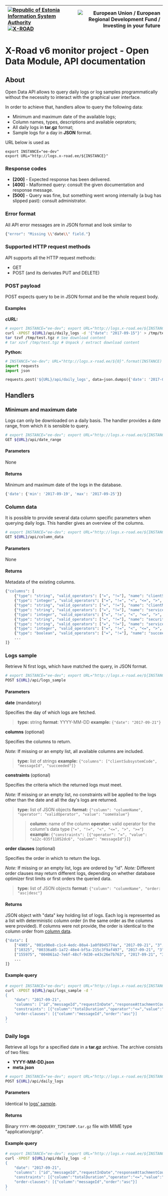 
| [![Republic of Estonia Information System Authority](../../img/ria_100_en.png)](https://www.ria.ee/en/) [![X-ROAD](../../img/xroad_100_en.png)](https://www.ria.ee/en/x-road.html) | ![European Union / European Regional Development Fund / Investing in your future](../../img/eu_rdf_100_en.png "Documents that are tagged with EU/SF logos must keep the logos until 1.11.2022. If it has not stated otherwise in the documentation. If new documentation is created  using EU/SF resources the logos must be tagged appropriately so that the deadline for logos could be found.") |
| :-------------------------------------------------- | -------------------------: |

# X-Road v6 monitor project - Open Data Module, API documentation

## About

Open Data API allows to query daily logs or log samples programmatically without the necessity to interact with the graphical user interface.

In order to achieve that, handlers allow to query the following data:

* Minimum and maximum date of the available logs;
* Column names, types, descriptions and available oeprators;
* All daily logs in **tar.gz** format;
* Sample logs for a day in **JSON** format.

URL below is used as 

```
export INSTANCE="ee-dev"
export URL="http://logs.x-road.ee/${INSTANCE}"
```

### Response codes

* **[200]** - Expected response has been delivered.
* **[400]** - Malformed query: consult the given documentation and 	response message.
* **[500]** - Query was fine, but something went wrong internally (a bug has slipped past): consult administrator.

### Error format

All API error messages are in JSON format and look similar to

```bash
{"error": "Missing \\"date\\" field."}
```

### Supported HTTP request methods

API supports all the HTTP request methods:

* GET
* POST (and its derivates PUT and DELETE)

### POST payload

POST expects query to be in JSON format and be the whole request body. 

#### Examples

**cURL:**

```bash
# export INSTANCE="ee-dev"; export URL="http://logs.x-road.ee/${INSTANCE}"
curl -XPOST ${URL}/api/daily_logs -d '{"date": "2017-09-15"}' > /tmp/test.tgz
tar tzvf /tmp/test.tgz # See download content
# tar xzvf /tmp/test.tgz # Unpack / extract download content
```

**Python:**

```python
# INSTANCE="ee-dev"; URL="http://logs.x-road.ee/${0}".format(INSTANCE)
import requests
import json

requests.post('${URL}/api/daily_logs', data=json.dumps({'date': '2017-09-15'}))
```


## Handlers

### Minimum and maximum date

Logs can only be downloaded on a daily basis. The handler provides a date range, from which it is sensible to query.

```bash
# export INSTANCE="ee-dev"; export URL="http://logs.x-road.ee/${INSTANCE}"
GET ${URL}/api/date_range
```

#### Parameters

None

#### Returns

Minimum and maximum date of the logs in the database.

```bash
{'date': {'min': '2017-09-19', 'max': '2017-09-25'}}
```

### Column data

It is possible to provide several data column specific parameters when querying daily logs. This handler gives an overview of the columns.

```bash
# export INSTANCE="ee-dev"; export URL="http://logs.x-road.ee/${INSTANCE}"
GET ${URL}/api/column_data
```

#### Parameters

None

#### Returns


Metadata of the existing columns.

```bash
{"columns": [
    {"type": "string", "valid_operators": ["=", "!="], "name": "clientSubsystemCode", "description": "Subsystem code of the X-Road member (client)"},
    {"type": "integer", "valid_operators": ["=", "!=", "<", "<=", ">", ">="], "name": "responseAttachmentCount", "description": "Number of attachments of the response"},
    {"type": "string", "valid_operators": ["=", "!="], "name": "clientMemberCode", "description": "Member code of the X-Road member (client)"},
    {"type": "string", "valid_operators": ["=", "!="], "name": "serviceMemberClass", "description": "Member class of the X-Road member (service provider)"},
    {"type": "integer", "valid_operators": ["=", "!=", "<", "<=", ">", ">="], "name": "id", "description": "Unique identifier of the record"}, 
    {"type": "string", "valid_operators": ["=", "!="], "name": "securityServerType", "description": "Type of the security server"}, 
    {"type": "string", "valid_operators": ["=", "!="], "name": "serviceMemberCode", "description": "Member code of the X-Road member (service provider)"},
    {"type": "integer", "valid_operators": ["=", "!=", "<", "<=", ">", ">="], "name": "responseSoapSize", "description": "Size of the response (bytes)"},
    {"type": "boolean", "valid_operators": ["=", "!="], "name": "succeeded", "description": "True, if request mediation succeeded, false otherwise."},
    ...
]}
```

### Logs sample

Retrieve N first logs, which have matched the query, in JSON format.

```bash
# export INSTANCE="ee-dev"; export URL="http://logs.x-road.ee/${INSTANCE}"
POST ${URL}/api/logs_sample
```

#### Parameters

**date** (mandatory)

Specifies the day of which logs are fetched.

> **type:** string
> **format**: YYYY-MM-DD
> **example:** `{"date": "2017-09-21"}`

**columns** (optional)

Specifies the columns to return.

_Note:_ If missing or an empty list, all available columns are included.

> **type:** list of strings
> **example:** `{"columns": ["clientSubsystemCode", "messageId", "succeeded"]}`

**constraints** (optional)

Specifies the criteria which the returned logs must meet. 

_Note:_  If missing or an empty list, no constraints will be applied to the logs other than the date and all the day's logs are returned.

> **type:** list of JSON objects
> **format:** `{"column": "columnName", "operator": "validOperator", "value": "someValue"}`
> > **column:** name of the column
> > **operator:** valid operator for the column's data type (`"=", "!=", "<", "<=", ">", ">="`)
> **example:** `{"constraints": [{"operator": "=", "value": "a12c-035f11052dc6", "column": "messageId"}]}`

**order clauses** (optional)

Specifies the order in which to return the logs.

_Note:_ If missing or an empty list, logs are ordered by "id".
_Note:_ Different order clauses may return different logs, depending on whether database optimizer first limits or first orders the queried data.

> **type:** list of JSON objects
> **format:** `{"column": "columnName", "order: "asc|desc"}`

#### Returns

JSON object with "data" key holding list of logs. Each log is represented as a list with deterministic column order (in the same order as the columns were provided). If columns were not provide, the order is identical to the column order from [column data](#column-data).

```bash
{"data": [
	["4905", "001e90e8-c1c4-4edc-80a4-1a0f8945774a", "2017-09-21", "3", "True", "113"],
	["10325", "00336a85-1a72-48e4-bf5a-215c3f9af497", "2017-09-21", "3", "True", "146"],
	["155975", "004061a2-7e6f-48cf-9d30-e43c26e7b763", "2017-09-21", "3", "True", "148"],
	...
]}
```

#### Example query

```bash
# export INSTANCE="ee-dev"; export URL="http://logs.x-road.ee/${INSTANCE}"
curl -XPOST ${URL}/api/logs_sample -d '
{
    "date": "2017-09-21",
    "columns": ["id","messageId","requestInDate","responseAttachmentCount","succeeded","totalDuration"],
    "constraints": [{"column":"totalDuration","operator":"<=","value":"150"}],
    "order-clauses": [{"column":"messageId","order":"asc"}]
}
'
```

### Daily logs

Retrieve all logs for a specified date in a **tar.gz** archive. The archive consists of two files:

* **YYYY-MM-DD.json**
* **meta.json**

```bash
# export INSTANCE="ee-dev"; export URL="http://logs.x-road.ee/${INSTANCE}"
POST ${URL}/api/daily_logs
```

#### Parameters

Identical to [logs' sample](#logs-sample).

#### Returns

Binary `YYYY-MM-DD@QUERY_TIMSTAMP.tar.gz` file with MIME type "application/gzip".

#### Example query

```bash
# export INSTANCE="ee-dev"; export URL="http://logs.x-road.ee/${INSTANCE}"
curl -XPOST ${URL}/api/daily_logs -d '
{
    "date": "2017-09-21",
    "columns": ["id","messageId","requestInDate","responseAttachmentCount","succeeded","totalDuration"],
    "constraints": [{"column":"totalDuration","operator":"<=","value":"150"}],
    "order-clauses": [{"column":"messageId","order":"asc"}]
}
'
```